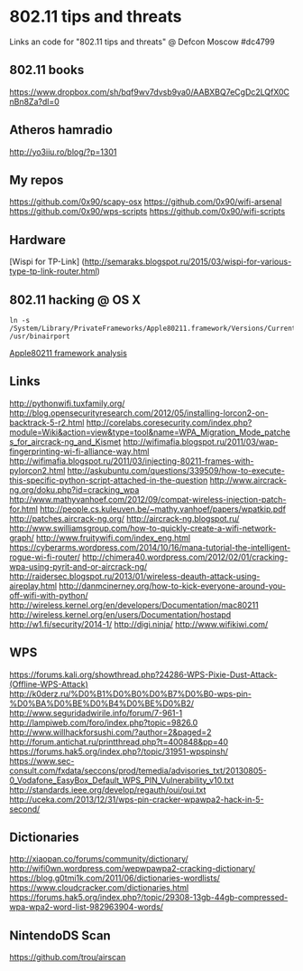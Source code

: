 # 802.11 tips and threats

Links an code for "802.11 tips and threats" @ Defcon Moscow #dc4799

## 802.11 books

https://www.dropbox.com/sh/bqf9wv7dvsb9ya0/AABXBQ7eCgDc2LQfX0CnBn8Za?dl=0

## Atheros hamradio
http://yo3iiu.ro/blog/?p=1301

## My repos
https://github.com/0x90/scapy-osx
https://github.com/0x90/wifi-arsenal
https://github.com/0x90/wps-scripts
https://github.com/0x90/wifi-scripts

## Hardware

[Wispi for TP-Link] (http://semaraks.blogspot.ru/2015/03/wispi-for-various-type-tp-link-router.html)

## 802.11 hacking @ OS X
```
ln -s 
/System/Library/PrivateFrameworks/Apple80211.framework/Versions/Current/Resources/airport /usr/binairport
```

[Apple80211 framework analysis](http://newosxbook.com/articles/11208ellpA.html)

## Links

http://pythonwifi.tuxfamily.org/
http://blog.opensecurityresearch.com/2012/05/installing-lorcon2-on-backtrack-5-r2.html
http://corelabs.coresecurity.com/index.php?module=Wiki&action=view&type=tool&name=WPA_Migration_Mode_patches_for_aircrack-ng_and_Kismet
http://wifimafia.blogspot.ru/2011/03/wap-fingerprinting-wi-fi-alliance-way.html
http://wifimafia.blogspot.ru/2011/03/injecting-80211-frames-with-pylorcon2.html
http://askubuntu.com/questions/339509/how-to-execute-this-specific-python-script-attached-in-the-question
http://www.aircrack-ng.org/doku.php?id=cracking_wpa
http://www.mathyvanhoef.com/2012/09/compat-wireless-injection-patch-for.html
http://people.cs.kuleuven.be/~mathy.vanhoef/papers/wpatkip.pdf
http://patches.aircrack-ng.org/
http://aircrack-ng.blogspot.ru/
http://www.swilliamsgroup.com/how-to-quickly-create-a-wifi-network-graph/
http://www.fruitywifi.com/index_eng.html
https://cyberarms.wordpress.com/2014/10/16/mana-tutorial-the-intelligent-rogue-wi-fi-router/
http://chimera40.wordpress.com/2012/02/01/cracking-wpa-using-pyrit-and-or-aircrack-ng/
http://raidersec.blogspot.ru/2013/01/wireless-deauth-attack-using-aireplay.html
http://danmcinerney.org/how-to-kick-everyone-around-you-off-wifi-with-python/
http://wireless.kernel.org/en/developers/Documentation/mac80211
http://wireless.kernel.org/en/users/Documentation/hostapd
http://w1.fi/security/2014-1/
http://digi.ninja/
http://www.wifikiwi.com/

## WPS
https://forums.kali.org/showthread.php?24286-WPS-Pixie-Dust-Attack-(Offline-WPS-Attack)
http://k0derz.ru/%D0%B1%D0%B0%D0%B7%D0%B0-wps-pin-%D0%BA%D0%BE%D0%B4%D0%BE%D0%B2/
http://www.seguridadwirile.info/forum/7-961-1
http://lampiweb.com/foro/index.php?topic=9826.0
http://www.willhackforsushi.com/?author=2&paged=2
http://forum.antichat.ru/printthread.php?t=400848&pp=40
https://forums.hak5.org/index.php?/topic/31951-wpspinsh/
https://www.sec-consult.com/fxdata/seccons/prod/temedia/advisories_txt/20130805-0_Vodafone_EasyBox_Default_WPS_PIN_Vulnerability_v10.txt
http://standards.ieee.org/develop/regauth/oui/oui.txt
http://uceka.com/2013/12/31/wps-pin-cracker-wpawpa2-hack-in-5-second/

## Dictionaries
http://xiaopan.co/forums/community/dictionary/
http://wifi0wn.wordpress.com/wepwpawpa2-cracking-dictionary/
https://blog.g0tmi1k.com/2011/06/dictionaries-wordlists/
https://www.cloudcracker.com/dictionaries.html
https://forums.hak5.org/index.php?/topic/29308-13gb-44gb-compressed-wpa-wpa2-word-list-982963904-words/

## NintendoDS Scan
https://github.com/trou/airscan
